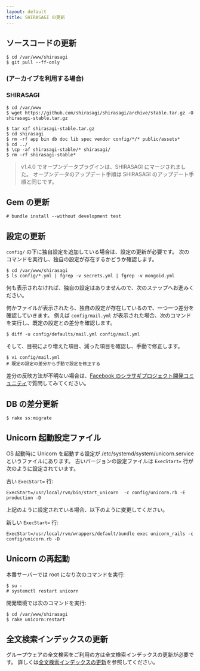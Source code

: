 ```yaml
---
layout: default
title: SHIRASAGI の更新
---
```


## ソースコードの更新

~~~
$ cd /var/www/shirasagi
$ git pull --ff-only
~~~

### (アーカイブを利用する場合)

### SHIRASAGI

~~~
$ cd /var/www
$ wget https://github.com/shirasagi/shirasagi/archive/stable.tar.gz -O shirasagi-stable.tar.gz

$ tar xzf shirasagi-stable.tar.gz
$ cd shirasagi
$ rm -rf app bin db doc lib spec vendor config/*/* public/assets*
$ cd ../
$ \cp -af shirasagi-stable/* shirasagi/
$ rm -rf shirasagi-stable*
~~~

> v1.4.0 でオープンデータプラグインは、SHIRASAGI にマージされました。
> オープンデータのアップデート手順は SHIRASAGI のアップデート手順と同じです。

## Gem の更新

~~~
# bundle install --without development test
~~~

## 設定の更新

`config/` の下に独自設定を追加している場合は、設定の更新が必要です。
次のコマンドを実行し、独自の設定が存在するかどうか確認します。

~~~
$ cd /var/www/shirasagi
$ ls config/*.yml | fgrep -v secrets.yml | fgrep -v mongoid.yml
~~~

何も表示されなければ、独自の設定はありませんので、次のステップへお進みください。

何かファイルが表示されたら、独自の設定が存在しているので、一つ一つ差分を確認していきます。
例えば `config/mail.yml` が表示された場合、次のコマンドを実行し、既定の設定との差分を確認します。

~~~
$ diff -u config/defaults/mail.yml config/mail.yml
~~~

そして、目視により増えた項目、減った項目を確認し、手動で修正します。

~~~
$ vi config/mail.yml
# 既定の設定の差分から手動で設定を修正する
~~~

差分の反映方法が不明ない場合は、[Facebook のシラサギプロジェクト開発コミュニティ](https://www.facebook.com/groups/ssproj/)で質問してみてください。

## DB の差分更新

~~~
$ rake ss:migrate
~~~

## Unicorn 起動設定ファイル

OS 起動時に Unicorn を起動する設定が /etc/systemd/system/unicorn.service というファイルにあります。
古いバージョンの設定ファイルは `ExecStart=` 行が次のように設定されています。

古い `ExecStart=` 行:

~~~
ExecStart=/usr/local/rvm/bin/start_unicorn  -c config/unicorn.rb -E production -D
~~~

上記のように設定されている場合、以下のように変更してください。

新しい `ExecStart=` 行:

~~~
ExecStart=/usr/local/rvm/wrappers/default/bundle exec unicorn_rails -c config/unicorn.rb -D
~~~

## Unicorn の再起動

本番サーバーでは root になり次のコマンドを実行:

~~~
$ su -
# systemctl restart unicorn
~~~

開発環境では次のコマンドを実行:

~~~
$ cd /var/www/shirasagi
$ rake unicorn:restart
~~~

## 全文検索インデックスの更新

グループウェアの全文検索をご利用の方は全文検索インデックスの更新が必要です。
詳しくは[全文検索インデックスの更新](/updation/elasticsearch_index.html)を参照してください。
